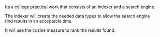 Its a college practical work that consists of an indexer and a search engine.

The indexer will create the needed data types to allow the search engine find results in an acceptable time.

It will use the cosine measure to rank the results found.



